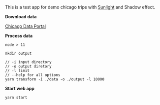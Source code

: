 This is a test app for demo chicago trips with [Sunlight](https://github.com/uber/deck.gl/blob/master/docs/api-reference/lights/sun-light.md) and Shadow effect.


**Download data**

[Chicago Data Portal](https://data.cityofchicago.org/Transportation/CTA-System-Information-Developer-Tool-GTFS-Data/sp6w-yusg)

**Process data**

`node > 11`

```
mkdir output

// -i input directory
// -o output diretory
// -l limit
// --help for all options
yarn transform -i ./data -o ./output -l 10000
```

**Start web app**

```
yarn start
```

